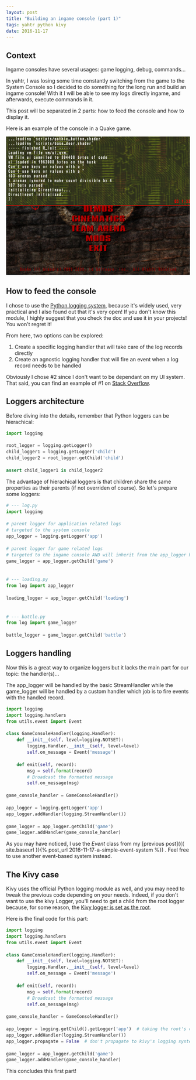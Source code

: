 ```yaml
---
layout: post
title: "Building an ingame console (part 1)"
tags: yahtr python kivy
date: 2016-11-17
---
```


## Context

Ingame consoles have several usages: game logging, debug, commands...

In yahtr, I was losing some time constantly switching from the game to the System Console so I decided to do something for the long run and build an ingame console! With it I will be able to see my logs directly ingame, and afterwards, execute commands in it.

This post will be separated in 2 parts: how to feed the console and how to display it.
<!--more-->

Here is an example of the console in a Quake game.

![Quake Console](/images/quake-console.png)

## How to feed the console

I chose to use the [Python logging system](https://docs.python.org/3.6/library/logging.html), because it's widely used, very practical and I also found out that it's very open! If you don't know this module, I highly suggest that you check the doc and use it in your projects! You won't regret it!

From here, two options can be explored:
1. Create a specific logging handler that will take care of the log records directly
2. Create an agnostic logging handler that will fire an event when a log record needs to be handled

Obviously I chose #2 since I don't want to be dependant on my UI system. That said, you can find an example of #1 on [Stack Overflow](http://stackoverflow.com/questions/34539563/how-to-redirect-pythons-logging-output-to-kivy-label#34581893).

## Loggers architecture

Before diving into the details, remember that Python loggers can be hierachical:

```python
import logging

root_logger = logging.getLogger()
child_logger1 = logging.getLogger('child')
child_logger2 = root_logger.getChild('child')

assert child_logger1 is child_logger2
```

The advantage of hierachical loggers is that children share the same properties as their parents (if not overriden of course).
So let's prepare some loggers:

```python
# --- log.py
import logging

# parent logger for application related logs
# targeted to the system console
app_logger = logging.getLogger('app')

# parent logger for game related logs
# targeted to the ingame console AND will inherit from the app_logger handling (system console)
game_logger = app_logger.getChild('game')


# --- loading.py
from log import app_logger

loading_logger = app_logger.getChild('loading')


# --- battle.py
from log import game_logger

battle_logger = game_logger.getChild('battle')
```

## Loggers handling

Now this is a great way to organize loggers but it lacks the main part for our topic: the handler(s)...

The app_logger will be handled by the basic StreamHandler while the game_logger will be handled by a custom handler which job is to fire events with the handled record.

```python
import logging
import logging.handlers
from utils.event import Event

class GameConsoleHandler(logging.Handler):
    def __init__(self, level=logging.NOTSET):
        logging.Handler.__init__(self, level=level)
        self.on_message = Event('message')

    def emit(self, record):
        msg = self.format(record)
        # Broadcast the formatted message
        self.on_message(msg)

game_console_handler = GameConsoleHandler()

app_logger = logging.getLogger('app')
app_logger.addHandler(logging.StreamHandler())

game_logger = app_logger.getChild('game')
game_logger.addHandler(game_console_handler)
```

As you may have noticed, I use the *Event* class from my [previous post]({{ site.baseurl }}{% post_url 2016-11-17-a-simple-event-system %})
. Feel free to use another event-based system instead.


## The Kivy case

Kivy uses the official Python logging module as well, and you may need to tweak the previous code depending on your needs. Indeed, if you don't want to use the kivy Logger, you'll need to get a child from the root logger because, for some reason, the [Kivy logger is set as the root](https://github.com/kivy/kivy/blob/master/kivy/logger.py).

Here is the final code for this part:

```python
import logging
import logging.handlers
from utils.event import Event

class GameConsoleHandler(logging.Handler):
    def __init__(self, level=logging.NOTSET):
        logging.Handler.__init__(self, level=level)
        self.on_message = Event('message')

    def emit(self, record):
        msg = self.format(record)
        # Broadcast the formatted message
        self.on_message(msg)

game_console_handler = GameConsoleHandler()

app_logger = logging.getChild().getLogger('app')  # taking the root's child
app_logger.addHandler(logging.StreamHandler())
app_logger.propagate = False  # don't propagate to kivy's logging system

game_logger = app_logger.getChild('game')
game_logger.addHandler(game_console_handler)
```

This concludes this first part!